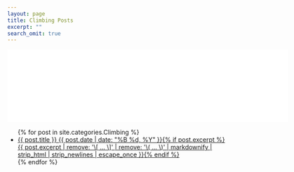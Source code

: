 ```yaml
---
layout: page
title: Climbing Posts
excerpt: ""
search_omit: true
---
```


<iframe src="//users.instush.com/bee-gallery-v2/?cols=4&rows=1&size=medium&border=6&round=false&space=4&sl=true&bg=transparent&brd=true&na=false&pin=true&hc=e72476&ltc=3f3f3f&lpc=ffffff&fc=ffffff&user_id=1769639109&username=savagezen&sid=-1&susername=-1&tag=-1&stype=mine&t=999999U-PODrPK3a_GOqZhPPPf2bpg9GatcxmcEE4NduTTGXJgw_yBBf5eDJ_SfDdcBTz3TjGR9UmUmLE" allowtransparency="true" frameborder="0" scrolling="no"  style="display:block;width:640px;height:166px;border:none;overflow:visible;" ></iframe>

<ul class="post-list">
{% for post in site.categories.Climbing %} 
  <li><article><a href="{{ site.url }}{{ post.url }}">{{ post.title }} <span class="entry-date"><time datetime="{{ post.date | date_to_xmlschema }}">{{ post.date | date: "%B %d, %Y" }}</time></span>{% if post.excerpt %} <span class="excerpt">{{ post.excerpt | remove: '\[ ... \]' | remove: '\( ... \)' | markdownify | strip_html | strip_newlines | escape_once }}</span>{% endif %}</a></article></li>
{% endfor %}
</ul>

